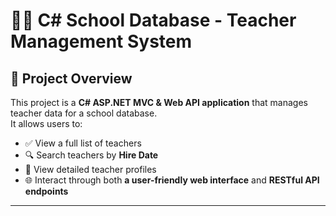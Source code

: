 # 👨‍🏫 C# School Database - Teacher Management System

## 📌 Project Overview
This project is a **C# ASP.NET MVC & Web API application** that manages teacher data for a school database.  
It allows users to:

- ✅ View a full list of teachers
- 🔍 Search teachers by **Hire Date**
- 📄 View detailed teacher profiles  
- 🌐 Interact through both **a user-friendly web interface** and **RESTful API endpoints**

---
